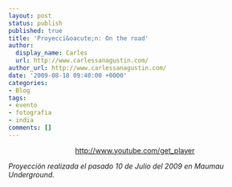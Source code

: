 ```yaml
---
layout: post
status: publish
published: true
title: 'Proyecci&oacute;n: On the road'
author:
  display_name: Carles
  url: http://www.carlessanagustin.com/
author_url: http://www.carlessanagustin.com/
date: '2009-08-18 09:40:00 +0000'
categories:
- Blog
tags:
- evento
- fotografia
- india
comments: []
---
```

<div style="text-align:center;"><a href="http://www.youtube.com/get_player">http://www.youtube.com/get_player</a></div>
<p><span style="font-style:italic;">Proyecci&oacute;n realizada el pasado 10 de Julio del 2009 en Maumau Underground.</span></p>
